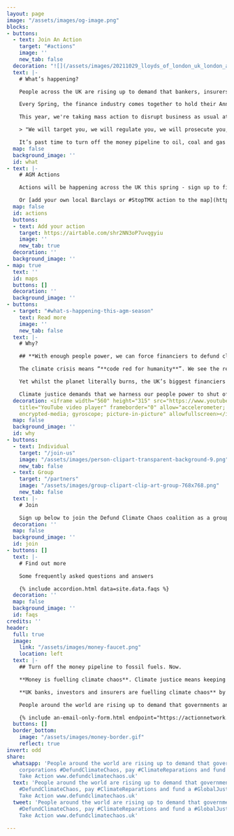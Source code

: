 ```yaml
---
layout: page
image: "/assets/images/og-image.png"
blocks:
- buttons:
  - text: Join An Action
    target: "#actions"
    image: ''
    new_tab: false
  decoration: "![](/assets/images/20211029_lloyds_of_london_uk_london_ad_8.jpg)"
  text: |-
    # What’s happening?

    People across the UK are rising up to demand that bankers, insurers and fund managers **Defund Climate Chaos**, pay **Climate Reparations** and fund a **Global Just Transition**.

    Every Spring, the finance industry comes together to hold their Annual General Meetings - where they celebrate profits, approve bonuses and ignore taking action to stop climate chaos.

    This year, we're taking mass action to disrupt business as usual at their AGMs. You can join communities on the frontlines of climate breakdown to take action against UK’s biggest funders of fossil fuel projects.

    > "We will target you, we will regulate you, we will prosecute you, we will dismantle the economic systems and systems of power that you maintain, we will force you to make reparations for the climate crisis and extractivism that you continue to enable around the world."

    It’s past time to turn off the money pipeline to oil, coal and gas companies and for UK finance to start investing in climate justice and a safer future for us all.
  map: false
  background_image: ''
  id: what
- text: |-
    # AGM Actions

    Actions will be happening across the UK this spring - sign up to find out more about taking action at Barclays, HSBC, Lloyd's of London, Shell and Standard Chartered AGMs.

    Or [add your own local Barclays or #StopTMX action to the map](https://airtable.com/shr2NN3oP7uvqgyiu).
  map: false
  id: actions
  buttons:
  - text: Add your action
    target: https://airtable.com/shr2NN3oP7uvqgyiu
    image: ''
    new_tab: true
  decoration: ''
  background_image: ''
- map: true
  text: ''
  id: maps
  buttons: []
  decoration: ''
  background_image: ''
- buttons:
  - target: "#what-s-happening-this-agm-season"
    text: Read more
    image: ''
    new_tab: false
  text: |-
    # Why?

    ## **With enough people power, we can force financiers to defund climate chaos. Join us.**

    The climate crisis means “**code red for humanity**”. We see the reality raging around us with floods, wildfires and storms every day.

    Yet whilst the planet literally burns, the UK’s biggest financiers keep pouring billions of pounds each year into fuelling the fire. **Barclays, HSBC, Lloyds of London** to name just a few - they still fund fossil fuels.

    Climate justice demands that we harness our people power to shut off the money pipeline to oil, coal and gas immediately.
  decoration: <iframe width="560" height="315" src="https://www.youtube.com/embed/0_Oj6v5Wb80"
    title="YouTube video player" frameborder="0" allow="accelerometer; autoplay; clipboard-write;
    encrypted-media; gyroscope; picture-in-picture" allowfullscreen></iframe>
  map: false
  background_image: ''
  id: why
- buttons:
  - text: Individual
    target: "/join-us"
    image: "/assets/images/person-clipart-transparent-background-9.png"
    new_tab: false
  - text: Group
    target: "/partners"
    image: "/assets/images/group-clipart-clip-art-group-768x768.png"
    new_tab: false
  text: |-
    # Join

    Sign up below to join the Defund Climate Chaos coalition as a group (Grassroots, NGO, Union) or individual.
  decoration: ''
  map: false
  background_image: ''
  id: join
- buttons: []
  text: |-
    # Find out more

    Some frequently asked questions and answers

    {% include accordion.html data=site.data.faqs %}
  decoration: ''
  map: false
  background_image: ''
  id: faqs
credits: ''
header:
  full: true
  image:
    link: "/assets/images/money-faucet.png"
    location: left
  text: |-
    ## Turn off the money pipeline to fossil fuels. Now.

    **Money is fuelling climate chaos**. Climate justice means keeping fossil fuels in the ground, right now. We need to stop new coal, oil, gas and fracking project

    **UK banks, investors and insurers are fuelling climate chaos** by pumping billions of pounds into climate wrecking projects each year. Without that support, companies like Shell and BP, can't operate.

    People around the world are rising up to demand that governments and corporations **#DefundClimateChaos**, pay **Climate Reparations** and fund a **Global** **Just Transition**

    {% include an-email-only-form.html endpoint="https://actionnetwork.org/api/v2/petitions/e0c7e2f4-925f-448c-9558-57c1997b5408/signatures" jump="actions" %}
  buttons: []
  border_bottom:
    image: "/assets/images/money-border.gif"
    reflect: true
invert: odd
share:
  whatsapp: 'People around the world are rising up to demand that governments and
    corporations #DefundClimateChaos, pay #ClimateReparations and fund a #GlobalJustTransition
    Take Action www.defundclimatechaos.uk'
  text: 'People around the world are rising up to demand that governments and corporations
    #DefundClimateChaos, pay #ClimateReparations and fund a #GlobalJustTransition
    Take Action www.defundclimatechaos.uk'
  tweet: 'People around the world are rising up to demand that governments and corporations
    #DefundClimateChaos, pay #ClimateReparations and fund a #GlobalJustTransition
    Take Action www.defundclimatechaos.uk'

---
```

